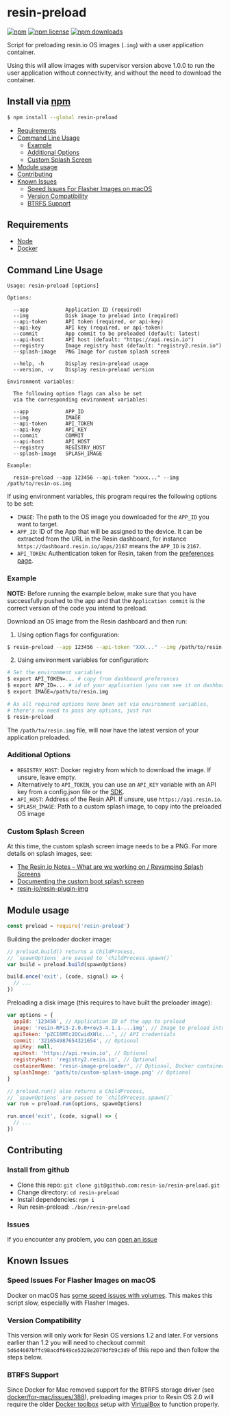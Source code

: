 # resin-preload
[![npm](https://img.shields.io/npm/v/resin-preload.svg?style=flat-square)](https://npmjs.com/package/resin-preload)
[![npm license](https://img.shields.io/npm/l/resin-preload.svg?style=flat-square)](https://npmjs.com/package/resin-preload)
[![npm downloads](https://img.shields.io/npm/dm/resin-preload.svg?style=flat-square)](https://npmjs.com/package/resin-preload)

Script for preloading resin.io OS images (`.img`) with a user application container.

Using this will allow images with supervisor version above 1.0.0 to run the user application without connectivity, and without the need to download the container.

## Install via [npm](https://npmjs.com)

```sh
$ npm install --global resin-preload
```

<!-- MarkdownTOC -->

- [Requirements](#requirements)
- [Command Line Usage](#command-line-usage)
    - [Example](#example)
    - [Additional Options](#additional-options)
    - [Custom Splash Screen](#custom-splash-screen)
- [Module usage](#module-usage)
- [Contributing](#contributing)
- [Known Issues](#known-issues)
    - [Speed Issues For Flasher Images on macOS](#speed-issues-for-flasher-images-on-macos)
    - [Version Compatibility](#version-compatibility)
    - [BTRFS Support](#btrfs-support)

<!-- /MarkdownTOC -->


## Requirements

- [Node](https://nodejs.org)
- [Docker](https://www.docker.com)

## Command Line Usage

```
Usage: resin-preload [options]

Options:

  --app            Application ID (required)
  --img            Disk image to preload into (required)
  --api-token      API token (required, or api-key)
  --api-key        API key (required, or api-token)
  --commit         App commit to be preloaded (default: latest)
  --api-host       API host (default: "https://api.resin.io")
  --registry       Image registry host (default: "registry2.resin.io")
  --splash-image   PNG Image for custom splash screen

  --help, -h       Display resin-preload usage
  --version, -v    Display resin-preload version

Environment variables:

  The following option flags can also be set
  via the corresponding environment variables:

  --app            APP_ID
  --img            IMAGE
  --api-token      API_TOKEN
  --api-key        API_KEY
  --commit         COMMIT
  --api-host       API_HOST
  --registry       REGISTRY_HOST
  --splash-image   SPLASH_IMAGE

Example:

  resin-preload --app 123456 --api-token "xxxx..." --img /path/to/resin-os.img

```

If using environment variables, this program requires the following options to be set:

  * `IMAGE`: The path to the OS image you downloaded for the `APP_ID` you want to target.
  * `APP_ID`: ID of the App that will be assigned to the device. It can be extracted from the URL in the Resin dashboard,
     for instance `https://dashboard.resin.io/apps/2167` means the `APP_ID` is `2167`.
  * `API_TOKEN`: Authentication token for Resin, taken from the [preferences page](https://dashboard.resin.io/preferences/details). 


### Example

**NOTE:** Before running the example below, make sure that you have successfully pushed to the app and
that the `Application commit` is the correct version of the code you intend to preload.

Download an OS image from the Resin dashboard and then run:

1) Using option flags for configuration:

```bash
$ resin-preload --app 123456 --api-token "XXX..." --img /path/to/resin.img
```

2) Using environment variables for configuration:

```bash
# Set the environment variables
$ export API_TOKEN=... # copy from dashboard preferences
$ export APP_ID=... # id of your application (you can see it on dashboard URL when you visit your app page)
$ export IMAGE=/path/to/resin.img

# As all required options have been set via environment variables,
# there's no need to pass any options, just run
$ resin-preload
```

The `/path/to/resin.img` file, will now have the latest version of your application preloaded.

### Additional Options

* `REGISTRY_HOST`: Docker registry from which to download the image. If unsure, leave empty.
* Alternatively to `API_TOKEN`, you can use an `API_KEY` variable with an API key from a config.json file or the [SDK](https://github.com/resin-io/resin-sdk/blob/master/DOCUMENTATION.md#resin.models.application.getApiKey).
* `API_HOST`: Address of the Resin API. If unsure, use `https://api.resin.io`.
* `SPLASH_IMAGE`: Path to a custom splash image, to copy into the preloaded OS image

### Custom Splash Screen

At this time, the custom splash screen image needs to be a PNG.
For more details on splash images, see:
  - [The Resin.io Notes – What are we working on / Revamping Splash Screens](https://forums.resin.io/t/what-are-we-working-on-the-resin-io-notes/414/7)
  - [Documenting the custom boot splash screen](https://github.com/resin-io/docs/issues/155)
  - [resin-io/resin-plugin-img](https://github.com/resin-io/resin-plugin-img)

## Module usage

```js
const preload = require('resin-preload')
```

Building the preloader docker image:

```js
// preload.build() returns a ChildProcess,
// `spawnOptions` are passed to `childProcess.spawn()`
var build = preload.build(spawnOptions)

build.once('exit', (code, signal) => {
  // ...
})
```

Preloading a disk image (this requires to have built the preloader image):

```js
var options = {
  appId: '123456', // Application ID of the app to preload
  image: 'resin-RPi3-2.0.0+rev3-4.1.1-...img', // Image to preload into
  apiToken: 'pZCI6MTc2OCwidXNlc...', // API credentials
  commit: '321654987654321654', // Optional
  apiKey: null,
  apiHost: 'https://api.resin.io', // Optional
  registryHost: 'registry2.resin.io', // Optional
  containerName: 'resin-image-preloader', // Optional, Docker container name
  splashImage: 'path/to/custom-splash-image.png' // Optional
}

// preload.run() also returns a ChildProcess,
// `spawnOptions` are passed to `childProcess.spawn()`
var run = preload.run(options, spawnOptions)

run.once('exit', (code, signal) => {
  // ...
})
```

## Contributing

### Install from github

 * Clone this repo: `git clone git@github.com:resin-io/resin-preload.git`
 * Change directory: `cd resin-preload`
 * Install dependencies: `npm i`
 * Run resin-preload: `./bin/resin-preload`

### Issues

 If you encounter any problem, you can [open an issue](https://github.com/resin-io/resin-preload/issues)

## Known Issues

### Speed Issues For Flasher Images on macOS

Docker on macOS has [some speed issues with volumes](https://github.com/docker/for-mac/issues/77).
This makes this script slow, especially with Flasher Images.

### Version Compatibility

This version will only work for Resin OS versions 1.2 and later.
For versions earlier than 1.2 you will need to checkout commit `5d6d4607bffc98acdf649ce5328e2079dfb9c3d9` of this repo and then follow the steps below. 

### BTRFS Support

Since Docker for Mac removed support for the BTRFS storage driver (see [docker/for-mac/issues/388](https://github.com/docker/for-mac/issues/388)), preloading images prior to Resin OS 2.0 will require the older [Docker toolbox](https://docs.docker.com/toolbox/toolbox_install_mac/) setup with [VirtualBox](https://www.virtualbox.org/) to function properly.
